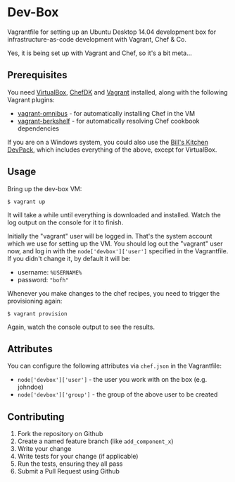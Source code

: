 
# Dev-Box

Vagrantfile for setting up an Ubuntu Desktop 14.04 development box for infrastructure-as-code development with Vagrant, Chef & Co.

Yes, it is being set up with Vagrant and Chef, so it's a bit meta...

## Prerequisites

You need [VirtualBox](http://virtualbox.org/wiki/Downloads),
[ChefDK](https://github.com/chef/chef-dk) and [Vagrant](http://www.vagrantup.com/)
installed, along with the following Vagrant plugins:

 * [vagrant-omnibus](https://github.com/chef/vagrant-omnibus) - for automatically installing Chef in the VM
 * [vagrant-berkshelf](https://github.com/berkshelf/vagrant-berkshelf) - for automatically resolving Chef cookbook dependencies

If you are on a Windows system, you could also use the [Bill's Kitchen DevPack](https://github.com/tknerr/bills-kitchen),
which includes everything of the above, except for VirtualBox.

## Usage

Bring up the dev-box VM:
```
$ vagrant up
```

It will take a while until everything is downloaded and installed. Watch the
log output on the console for it to finish.

Initially the "vagrant" user will be logged in. That's the system account which
we use for setting up the VM. You should log out the "vagrant" user now, and
log in with the `node['devbox']['user']` specified in the Vagrantfile. If you
didn't change it, by default it will be:

 * username: `%USERNAME%`
 * password: `"bofh"`

Whenever you make changes to the chef recipes, you need to trigger the
provisioning again:
```
$ vagrant provision
```

Again, watch the console output to see the results.


## Attributes

You can configure the following attributes via `chef.json` in the Vagrantfile:

* `node['devbox']['user']` - the user you work with on the box (e.g. johndoe)
* `node['devbox']['group']` - the group of the above user to be created

## Contributing

1. Fork the repository on Github
2. Create a named feature branch (like `add_component_x`)
3. Write your change
4. Write tests for your change (if applicable)
5. Run the tests, ensuring they all pass
6. Submit a Pull Request using Github
